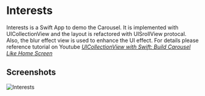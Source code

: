 Interests
==========
Interests is a Swift App to demo the Carousel. It is implemented with UICollectionView and the layout is refactored with UISrollView protocal. Also, the blur effect view is used to enhance the UI effect. For details please reference tutorial on Youtube [*UICollectionView with Swift: Build Carousel Like Home Screen*](https://www.youtube.com/watch?v=_d-xZv0JrRE)

## Screenshots
![Interests](https://github.com/soapyigu/30SwiftProjects/blob/master/Project%2008%20-%20Interests/Interests.gif)
